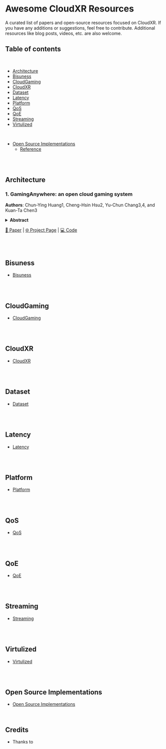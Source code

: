 # Awesome CloudXR Resources 

A curated list of papers and open-source resources focused on CloudXR. If you have any additions or suggestions, feel free to contribute. Additional resources like blog posts, videos, etc. are also welcome.

## Table of contents
<br>

- [Architecture](#architecture)
- [Bisuness](#autonomous-driving)
- [CloudGaming](#cloudgaming)
- [CloudXR](#cloudxr)
- [Dataset](#dataset)
- [Latency](#latency)
- [Platform](#platform)
- [QoS](#qos)
- [QoE](#qoe)
- [Streaming](#streaming)
- [Virtulized](#virtulized)



<br>


- [Open Source Implementations](#open-source-implementations)
  * [Reference](#reference)

<br>

<br>

## Architecture

### 1. GamingAnywhere: an open cloud gaming system 
**Authors**: Chun-Ying Huang1, Cheng-Hsin Hsu2, Yu-Chun Chang3,4, and Kuan-Ta Chen3
<details span>
<summary><b>Abstract</b></summary>
GamingAnywhere is an open-source clouding gaming platform. In addition to its openness, we design GamingAnywhere for high extensibility, portability, and reconfigurability. GamingAnywhere currently supports Windows and Linux, and can be ported to other OS's including OS X and Android. Table 1 gives the latest supported OS's and versions. Our performance study demonstrates that GamingAnywhere achieves high responsiveness and video quality yet imposes low network traffic. The value of GamingAnywhere, however, is from its openness: researchers, service providers, and gamers may customize GamingAnywhere to meet their needs. This is not possible in other closed and proprietary cloud gaming platforms.
</details>

 [📄 Paper](http://mmnet.iis.sinica.edu.tw/pub/huang13_gaming_anywhere.pdf) |  [🌐 Project Page](https://gaminganywhere.org/) | [💻 Code ](https://github.com/chunying/gaminganywhere)

<br>


<br>

## Bisuness
- [Bisuness](https://Bisuness.html)

<br>

<br>

## CloudGaming
- [CloudGaming](https://CloudGaming.html)

<br>

<br>

## CloudXR
- [CloudXR](https://CloudXR.html)

<br>

<br>

## Dataset
- [Dataset](https://Dataset.html)

<br>

<br>

## Latency
- [Latency](https://Latency.html)

<br>

<br>

## Platform
- [Platform](https://Platform.html)

<br>

<br>

## QoS
- [QoS](https://QoS.html)

<br>

<br>

## QoE
- [QoE](https://QoE.html)

<br>

<br>

## Streaming
- [Streaming](https://Streaming.html)

<br>

<br>

## Virtulized
- [Virtulized](https://Virtulized.html)

<br>

<br>

## Open Source Implementations
- [Open Source Implementations](https://Virtulized.html)

<br>

## Credits

- Thanks to 
